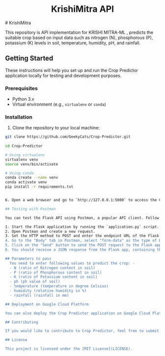 <h1 align="center">  KrishiMitra API</h1>
# KrishiMitra

This repository is API implementation for KRISHI MITRA-ML , predicts the suitable crop based on input data such as nitrogen (N), phosphorous (P), potassium (K) levels in soil, temperature, humidity, pH, and rainfall.

## Getting Started

These instructions will help you set up and run the Crop Predictor application locally for testing and development purposes.

### Prerequisites

- Python 3.x
- Virtual environment (e.g., `virtualenv` or `conda`)

### Installation

1. Clone the repository to your local machine:
```sh
git clone https://github.com/GeekyCats/Crop-Predictor.git
  
cd Crop-Predictor

# Using virtualenv
virtualenv venv
source venv/bin/activate

# Using conda
conda create --name venv
conda activate venv
pip install -r requirements.txt


6. Open a web browser and go to `http://127.0.0.1:5000` to access the Crop Predictor application.

## Testing with Postman

You can test the Flask API using Postman, a popular API client. Follow these steps:

1. Start the Flask application by running the `application.py` script.
2. Open Postman and create a new request.
3. Set the HTTP method to POST and enter the endpoint URL of the Flask app's `/predict` endpoint (e.g., `http://127.0.0.1:5000/predict`).
4. Go to the "Body" tab in Postman, select "form-data" as the type of body, and enter the input data as key-value pairs.
5. Click on the "Send" button to send the POST request to the Flask app.
6. You should receive a JSON response from the Flask app, containing the predicted crop based on the input data.

## Parameters to pass
  You need to enter following values to predict the crop: -
  - N (ratio of Nitrogen content in soil)
  - P (ratio of Phosphorous content in soil)
  - K (ratio of Potassium content in soil)
  - ph (ph value of soil)
  - temperature (temperature in degree Celsius)
  - humidity (relative humidity in %)
  - rainfall (rainfall in mm)

## Deployment on Google Cloud Platform

You can also deploy the Crop Predictor application on Google Cloud Platform (GCP) using tools like Google App Engine or Compute Engine. Follow the deployment steps specific to GCP in the [Deploying on GCP](#deploying-on-gcp) section.

## Contributing

If you would like to contribute to Crop Predictor, feel free to submit pull requests or open issues on the repository.

## License

This project is licensed under the [MIT License](LICENSE).







  
